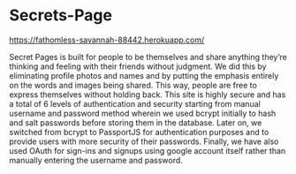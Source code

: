 # Secrets-Page

https://fathomless-savannah-88442.herokuapp.com/

Secret Pages is built for people to be themselves and share anything they’re thinking and feeling with their friends without judgment. We did this by eliminating profile photos and names and by putting the emphasis entirely on the words and images being shared. This way, people are free to express themselves without holding back.
This site is highly secure and has a total of 6 levels of authentication and security starting from manual username and password method wherein we used bcrypt initially to hash and salt passwords before storing them in the database. Later on, we switched from bcrypt to PassportJS for authentication purposes and to provide users with more security of their passwords.
Finally, we have also used OAuth for sign-ins and signups using google account itself rather than manually entering the username and password.
